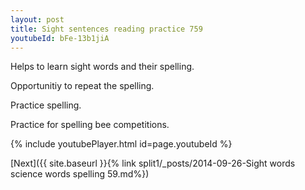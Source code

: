 ```yaml
---
layout: post
title: Sight sentences reading practice 759
youtubeId: bFe-13b1jiA
---
```

 
 
Helps to learn sight words and their spelling.

Opportunitiy to repeat the spelling. 

Practice spelling. 
 
Practice for spelling bee competitions. 
 
{% include youtubePlayer.html id=page.youtubeId %}
 
 

[Next]({{ site.baseurl }}{% link  split1/_posts/2014-09-26-Sight words science words spelling 59.md%})
 
